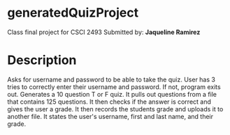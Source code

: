# generatedQuizProject

Class final project for CSCI 2493
Submitted by: **Jaqueline Ramirez**

# Description

Asks for username and password to be able to take the quiz.
User has 3 tries to correctly enter their username and password. If not, program exits out.
Generates a 10 question T or F quiz. It pulls out questions from a file that contains 125 questions.
It then checks if the answer is correct and gives the user a grade.
It then records the students grade and uploads it to another file.
It states the user's username, first and last name, and their grade. 
